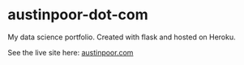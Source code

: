 # austinpoor-dot-com

My data science portfolio. Created with flask and hosted on Heroku.

See the live site here: [austinpoor.com](https://www.austinpoor.com)


